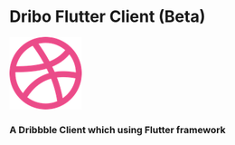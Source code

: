 # Dribo Flutter Client (Beta)
<img src = "/resources/logo.png" />

### A Dribbble Client which using Flutter framework



